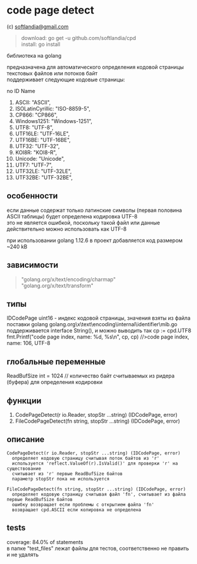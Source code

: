 # code page detect #

(c) softlandia@gmail.com

>download: go get -u github.com/softlandia/cpd  
>install: go install

библиотека на golang

предназначена для автоматического определения кодовой страницы текстовых файлов или потоков байт  
поддерживает следующие кодовые страницы:

no ID                Name

1. ASCII:            "ASCII",
2. ISOLatinCyrillic: "ISO-8859-5",
3. CP866:            "CP866",
4. Windows1251:      "Windows-1251",
5. UTF8:             "UTF-8",
6. UTF16LE:          "UTF-16LE",
7. UTF16BE:          "UTF-16BE",
8. UTF32:            "UTF-32",
9. KOI8R:            "KOI8-R",
10. Unicode:          "Unicode",
11. UTF7:             "UTF-7",
12. UTF32LE:          "UTF-32LE",
13. UTF32BE:          "UTF-32BE",

## особенности ##

если данные содержат только латинские символы (первая половина ASCII таблицы) будет определена кодировка UTF-8  
это не является ошибкой, поскольку такой файл или данные действительно можно использовать как UTF-8

при использовании golang 1.12.6 в проект добавляется код размером ~240 kB

## зависимости ##

>"golang.org/x/text/encoding/charmap"  
>"golang.org/x/text/transform"

## типы ##

IDCodePage uint16 - индекс кодовой страницы, значения взяты из файла поставки golang golang.org\x\text\encoding\internal\identifier\mib.go
поддерживается interface String(), и можно выводить так
    cp := cpd.UTF8
    fmt.Printf("code page index, name: %d, %s\n", cp, cp)
    //>code page index, name: 106, UTF-8

## глобальные переменные ##

ReadBufSize int = 1024 // количество байт считываемых из ридера (буфера) для определения кодировки

## функции ##

1. CodePageDetect(r io.Reader, stopStr ...string) (IDCodePage, error)
2. FileCodePageDetect(fn string, stopStr ...string) (IDCodePage, error)

## описание ##

    CodePageDetect(r io.Reader, stopStr ...string) (IDCodePage, error)
      определяет кодовую страницу считывая поток байтов из 'r' 
      используется 'reflect.ValueOf(r).IsValid()' для проверки 'r' на существование
      считывает из 'r' первые ReadBufSize байтов
      параметр stopStr пока не используется

    FileCodePageDetect(fn string, stopStr ...string) (IDCodePage, error)
      определяет кодовую страницу считывая файл 'fn', считывает из файла первые ReadBufSize байтов
      ошибку возвращает если проблемы с открытием файла 'fn'
      возвращает cpd.ASCII если колировка не определена

## tests ##

coverage: 84.0% of statements  
в папке "test_files" лежат файлы для тестов, соответственно не править и не удалять
